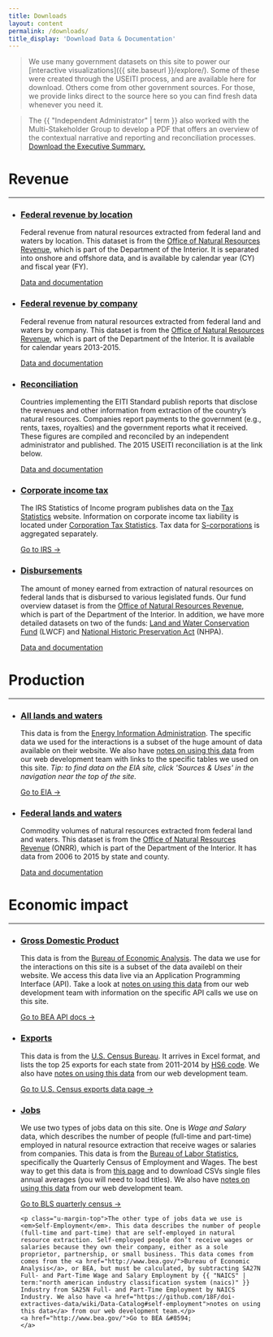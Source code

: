 ```yaml
---
title: Downloads
layout: content
permalink: /downloads/
title_display: 'Download Data & Documentation'
---
```


> We use many government datasets on this site to power our [interactive visualizations]({{ site.baseurl }}/explore/). Some of these were created through the USEITI process, and are available here for download. Others come from other government sources. For those, we provide links direct to the source here so you can find fresh data whenever you need it.

> The {{ "Independent Administrator" | term }} also worked with the Multi-Stakeholder Group to develop a PDF that offers an overview of the contextual narrative and reporting and reconciliation processes. [Download the Executive Summary.]({{site.baseurl}}/about/report/)

# Revenue

--------------------------------------------------------------------------------

<ul class="list-sections list-unstyled">
    <li class="downloads-download_links">
    <a href="{{site.baseurl}}/downloads/federal-revenue-by-location/" id="revenue-fed-location" class="link-no_under"><h3>
    Federal revenue by location</h3></a>
    <p>Federal revenue from natural resources extracted from federal land and waters by location. This dataset is from the <a href="http://www.onrr.gov/">Office of Natural Resources Revenue</a>, which is part of the Department of the Interior. It is separated into onshore and offshore data, and is available by calendar year (CY) and fiscal year (FY).</p>
    <a href="{{site.baseurl}}/downloads/federal-revenue-by-location/">
      <icon class="fa fa-file-text-o u-padding-right"></icon>Data and documentation
    </a>
  </li>

  <li class="downloads-download_links">
    <a href="{{site.baseurl}}/downloads/federal-revenue-by-company/" id="revenue-fed-company" class="link-no_under"><h3>Federal revenue by company</h3></a>
    <p>Federal revenue from natural resources extracted from federal land and waters by company. This dataset is from the <a href="http://www.onrr.gov/">Office of Natural Resources Revenue</a>, which is part of the Department of the Interior. It is available for calendar years 2013-2015.</p>
    <a href="{{site.baseurl}}/downloads/federal-revenue-by-company/">
      <icon class="fa fa-file-text-o u-padding-right"></icon>Data and documentation
    </a>
  </li>

  <li class="downloads-download_links">
    <a href="{{site.baseurl}}/downloads/reconciliation/" id="reconciliation" class="link-no_under"><h3> Reconciliation</h3></a>
    <p>Countries implementing the EITI Standard publish reports that disclose the revenues and other information from extraction of the country’s natural resources. Companies report payments to the government (e.g., rents, taxes, royalties) and the government reports what it received. These figures are compiled and reconciled by an independent administrator and published. The 2015 USEITI reconciliation is at the link below.</p>
    <a href="{{site.baseurl}}/downloads/reconciliation/">
      <icon class="fa fa-file-text-o u-padding-right"></icon>Data and documentation
    </a>
  </li>

  <li class="downloads-download_links">
    <a href="https://www.irs.gov/uac/Tax-Stats-2" id="tax" class="link-no_under"><h3>Corporate income tax</h3></a>
    <p>The IRS Statistics of Income program publishes data on the <a href="https://www.irs.gov/uac/Tax-Stats-2">Tax Statistics</a> website. Information on corporate income tax liability is located under <a href="https://www.irs.gov/uac/SOI-Tax-Stats-Corporation-Tax-Statistics">Corporation Tax Statistics</a>. Tax data for <a href="https://www.irs.gov/uac/SOI-Tax-Stats-S-Corporation-Statistics">S-corporations</a> is aggregated separately.</p>
    <a href="https://www.irs.gov/uac/Tax-Stats-2">
      Go to IRS &#8594;
    </a>
  </li>

  <li class="downloads-download_links">
    <a href="{{site.baseurl}}/downloads/disbursements/" id="disbursements" class="link-no_under"><h3>Disbursements</h3></a>
    <p>The amount of money earned from extraction of natural resources on federal lands that is disbursed to various legislated funds. Our fund overview dataset is from the <a href="http://www.onrr.gov/">Office of Natural Resources Revenue</a>, which is part of the Department of the Interior. In addition, we have more detailed datasets on two of the funds: <a href="https://www.doi.gov/lwcf">Land and Water Conservation Fund</a> (LWCF) and <a href="http://www.nps.gov/subjects/historicpreservation/NHPA-50.htm">National Historic Preservation Act</a> (NHPA).</p>
    <a href="{{site.baseurl}}/downloads/disbursements/">
      <icon class="fa fa-file-text-o u-padding-right"></icon>Data and documentation
    </a>
  </li>

</ul>

# Production

--------------------------------------------------------------------------------

<ul class="list-sections list-unstyled">
    <li class="downloads-download_links">
    <a href="http://www.eia.gov/" id="production-all" class="link-no_under"><h3>All lands and waters</h3></a>
    <p>This data is from the <a href="http://www.eia.gov/">Energy Information Administration</a>. The specific data we used for the interactions is a subset of the huge amount of data available on their website. We also have <a href="https://github.com/18F/doi-extractives-data/wiki/Data-Catalog#all-production">notes on using this data</a> from our web development team with links to the specific tables we used on this site. <em>Tip: to find data on the EIA site, click 'Sources & Uses' in the navigation near the top of the site.</em></p>
    <a href="http://www.eia.gov/">
      Go to EIA &#8594;
    </a>
  </li>

  <li class="downloads-download_links">
    <a href="{{site.baseurl}}/downloads/federal-production/" id="production-fed" class="link-no_under"><h3>Federal lands and waters</h3></a>
    <p>Commodity volumes of natural resources extracted from federal land and waters. This dataset is from the <a href="http://www.onrr.gov/">Office of Natural Resources Revenue</a> (ONRR), which is part of the Department of the Interior. It has data from 2006 to 2015 by state and county.</p>
    <a href="{{site.baseurl}}/downloads/federal-production/">
      <icon class="fa fa-file-text-o u-padding-right"></icon>Data and documentation
    </a>
  </li>

</ul>

# Economic impact

--------------------------------------------------------------------------------

<ul class="list-sections list-unstyled">
    <li class="downloads-download_links">
    <a href="http://www.bea.gov/API/signup/index.cfm" id="gdp" class="link-no_under"><h3>Gross Domestic Product</h3></a>
    <p>This data is from the <a href="http://www.bea.gov/">Bureau of Economic Analysis</a>. The data we use for the interactions on this site is a subset of the data availebl on their website. We access this data live via an Application Programming Interface (API). Take a look at <a href="https://github.com/18F/doi-extractives-data/wiki/Data-Catalog#gdp">notes on using this data</a> from our web development team with information on the specific API calls we use on this site.</p>
    <a href="http://www.bea.gov/API/signup/index.cfm">Go to BEA API docs &#8594;
    </a>
  </li>

  <li class="downloads-download_links">
    <a href="https://www.census.gov/foreign-trade/statistics/state/data/index.html" id="exports" class="link-no_under"><h3>Exports</h3></a>
    <p>This data is from the <a href="https://www.census.gov/foreign-trade/statistics/state/data/index.html">U.S. Census Bureau</a>. It arrives in Excel format, and lists the top 25 exports for each state from 2011-2014 by <a href="http://unstats.un.org/unsd/tradekb/Knowledgebase/Harmonized-Commodity-Description-and-Coding-Systems-HS">HS6 code</a>. We also have <a href="https://github.com/18F/doi-extractives-data/wiki/Data-Catalog#exports">notes on using this data</a> from our web development team.</p>
    <a href="https://www.census.gov/foreign-trade/statistics/state/data/index.html">Go to U.S. Census exports data page &#8594;
    </a>
  </li>

  <li class="downloads-download_links">
    <a href="http://www.bls.gov/cew/datatoc.htm" id="jobs" class="link-no_under"><h3>Jobs</h3></a>
    <p>We use two types of jobs data on this site. One is <em>Wage and Salary</em> data, which describes the number of people (full-time and part-time) employed in natural resource extraction that receive wages or salaries from companies. This data is from the <a href="http://www.bls.gov/">Bureau of Labor Statistics</a>, specifically the Quarterly Census of Employment and Wages. The best way to get this data is from <a href="http://www.bls.gov/cew/datatoc.htm">this page</a> and to download CSVs single files annual averages (you will need to load titles). We also have <a href="https://github.com/18F/doi-extractives-data/wiki/Data-Catalog#salary-employment">notes on using this data</a> from our web development team.</p>
    <a href="http://www.bls.gov/cew/datatoc.htm">Go to BLS quarterly census &#8594;
    </a>

    <p class="u-margin-top">The other type of jobs data we use is <em>Self-Employment</em>. This data describes the number of people (full-time and part-time) that are self-employed in natural resource extraction. Self-employed people don’t receive wages or salaries because they own their company, either as a sole proprietor, partnership, or small business. This data comes from comes from the <a href="http://www.bea.gov/">Bureau of Economic Analysis</a>, or BEA, but must be calculated, by subtracting SA27N Full- and Part-Time Wage and Salary Employment by {{ "NAICS" | term:"north american industry classification system (naics)" }} Industry from SA25N Full- and Part-Time Employment by NAICS Industry. We also have <a href="https://github.com/18F/doi-extractives-data/wiki/Data-Catalog#self-employment">notes on using this data</a> from our web development team.</p>
    <a href="http://www.bea.gov/">Go to BEA &#8594;
    </a>
  </li>
</ul>
